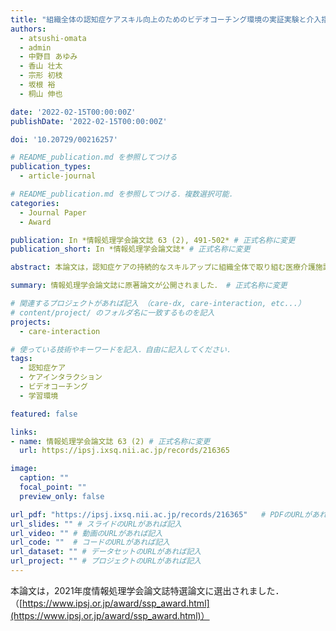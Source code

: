 ```yaml
---
title: "組織全体の認知症ケアスキル向上のためのビデオコーチング環境の実証実験と介入指導インタラクションの分析"
authors:
  - atsushi-omata
  - admin
  - 中野目 あゆみ 
  - 香山 壮太
  - 宗形 初枝
  - 坂根 裕
  - 桐山 伸也

date: '2022-02-15T00:00:00Z'
publishDate: '2022-02-15T00:00:00Z'

doi: '10.20729/00216257'

# README_publication.md を参照してつける
publication_types: 
  - article-journal

# README_publication.md を参照してつける．複数選択可能．
categories:
  - Journal Paper
  - Award

publication: In *情報処理学会論文誌 63 (2), 491-502* # 正式名称に変更
publication_short: In *情報処理学会論文誌* # 正式名称に変更

abstract: 本論文は，認知症ケアの持続的なスキルアップに組織全体で取り組む医療介護施設に，全員参加型のビデオコーチング環境を導入し，現場で収集した実践データに基づき，スタッフのケアスキルの変容と介入指導インタラクションの特徴を分析した結果について述べる．認知症ケアは看護・介護技術を実践する身体的能力に加えて，被介護者の状態に応じた状況判断能力などの複雑で習得が難しい高度なスキルが求められる．このような高度なスキルの習得のためには，継続的な実践とコーチングによる介入指導の役割が大きいが，対面による介入指導だけでは時間や場所が限られる．本ビデオコーチング環境では，これまで実施されてきた対面での介入指導インタラクションを，ケアの実践動画を用いたビデオコーチングに置き換えることでこれらの問題を解決する．慢性期病院において，本学習環境に基づく学習を7事例実施し，ビデオコーチングによるケアスキルへの影響と介入指導インタラクションの特徴を分析した．その結果，ビデオコーチングにより認知症ケアスキルの向上を確認し，ビデオコーチングによる教育的な効果を明らかにした．また，介入指導の実践データからエキスパートの指導の特徴が明らかになり，組織全体で介入指導スキルを共有できる効果があることが分かった．

summary: 情報処理学会論文誌に原著論文が公開されました． # 正式名称に変更

# 関連するプロジェクトがあれば記入 （care-dx, care-interaction, etc...）
# content/project/ のフォルダ名に一致するものを記入
projects:
  - care-interaction

# 使っている技術やキーワードを記入．自由に記入してください．
tags:
  - 認知症ケア
  - ケアインタラクション
  - ビデオコーチング
  - 学習環境

featured: false

links:
- name: 情報処理学会論文誌 63 (2) # 正式名称に変更
  url: https://ipsj.ixsq.nii.ac.jp/records/216365

image:
  caption: ""
  focal_point: ""
  preview_only: false

url_pdf: "https://ipsj.ixsq.nii.ac.jp/records/216365"   # PDFのURLがあれば記入
url_slides: "" # スライドのURLがあれば記入
url_video: "" # 動画のURLがあれば記入
url_code: ""  # コードのURLがあれば記入
url_dataset: "" # データセットのURLがあれば記入
url_project: "" # プロジェクトのURLがあれば記入
---
```


本論文は，2021年度情報処理学会論文誌特選論文に選出されました．（[https://www.ipsj.or.jp/award/ssp_award.html](https://www.ipsj.or.jp/award/ssp_award.html)）
